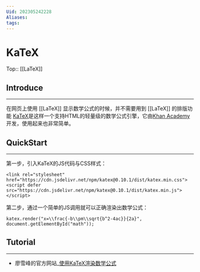 ```yaml
---
Uid: 202305242228
Aliases: 
tags: 
---
```

# KaTeX
Top:: [[LaTeX]]

## Introduce 
---
在网页上使用 [[LaTeX]] 显示数学公式的时候，并不需要用到 [[LaTeX]] 的排版功能
[KaTeX](https://katex.org/)是这样一个支持HTML的轻量级的数学公式引擎，它由[Khan Academy](https://www.khanacademy.org/)开发，使用起来也非常简单。

## QuickStart 
---
第一步，引入KaTeX的JS代码与CSS样式：

```
<link rel="stylesheet" href="https://cdn.jsdelivr.net/npm/katex@0.10.1/dist/katex.min.css">
<script defer src="https://cdn.jsdelivr.net/npm/katex@0.10.1/dist/katex.min.js"></script>
```

第二步，通过一个简单的JS调用就可以正确渲染出数学公式：

```
katex.render("x=\\frac{-b\\pm\\sqrt{b^2-4ac}}{2a}", document.getElementById("math"));
```

## Tutorial 
---
- 廖雪峰的官方网站_[使用KaTeX渲染数学公式](https://www.liaoxuefeng.com/article/1280024328011810)